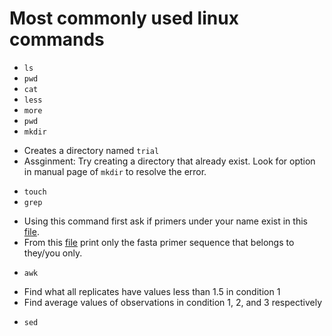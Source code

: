 # Most commonly used linux commands

+ `ls`
+ `pwd`
+ `cat`
+ `less`
+ `more`
+ `pwd`
+ `mkdir`
- Creates a directory named `trial`
- Assginment: Try creating a directory that already exist. Look for option in manual page of `mkdir` to resolve the error.
+ `touch`
+ `grep`
- Using this command first ask if primers under your name exist in this [file](./data/primer.fasta).
- From this [file](./data/primer.fasta) print only the fasta primer sequence that belongs to they/you only.
+ `awk`
- Find what all replicates have values less than 1.5 in condition 1
- Find average values of observations in condition 1, 2, and 3 respectively
+ `sed`
